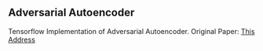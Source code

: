 ## Adversarial Autoencoder  
Tensorflow Implementation of Adversarial Autoencoder.
Original Paper: [This Address](https://arxiv.org/abs/1511.05644)
